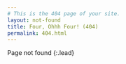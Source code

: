 ```yaml
---
# This is the 404 page of your site.
layout: not-found
title: Four, Ohhh Four! (404)
permalink: 404.html
---
```


Page not found
{:.lead}
